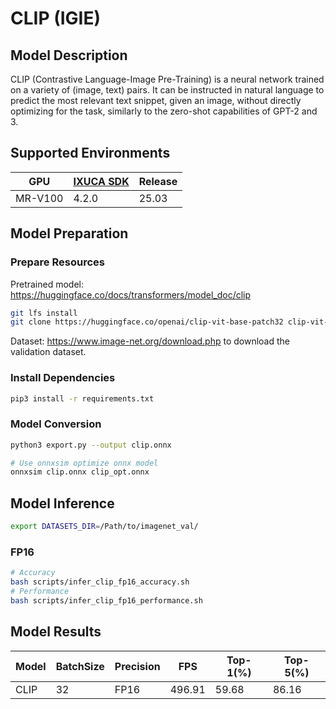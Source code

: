 # CLIP (IGIE)

## Model Description

CLIP (Contrastive Language-Image Pre-Training) is a neural network trained on a variety of (image, text) pairs. It can be instructed in natural language to predict the most relevant text snippet, given an image, without directly optimizing for the task, similarly to the zero-shot capabilities of GPT-2 and 3.

## Supported Environments

| GPU    | [IXUCA SDK](https://gitee.com/deep-spark/deepspark#%E5%A4%A9%E6%95%B0%E6%99%BA%E7%AE%97%E8%BD%AF%E4%BB%B6%E6%A0%88-ixuca) | Release |
|--------|-----------|---------|
| MR-V100 | 4.2.0     |  25.03  |

## Model Preparation

### Prepare Resources

Pretrained model: <https://huggingface.co/docs/transformers/model_doc/clip>

```bash
git lfs install
git clone https://huggingface.co/openai/clip-vit-base-patch32 clip-vit-base-patch32
```

Dataset: <https://www.image-net.org/download.php> to download the validation dataset.

### Install Dependencies

```bash
pip3 install -r requirements.txt
```

### Model Conversion

```bash
python3 export.py --output clip.onnx

# Use onnxsim optimize onnx model
onnxsim clip.onnx clip_opt.onnx
```

## Model Inference

```bash
export DATASETS_DIR=/Path/to/imagenet_val/
```

### FP16

```bash
# Accuracy
bash scripts/infer_clip_fp16_accuracy.sh
# Performance
bash scripts/infer_clip_fp16_performance.sh
```

## Model Results

| Model | BatchSize | Precision | FPS    | Top-1(%) | Top-5(%) |
|-------|-----------|-----------|--------|----------|----------|
| CLIP  | 32        | FP16      | 496.91 | 59.68    | 86.16    |
